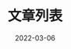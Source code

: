 ---
title: "文章列表"
date: 2022-03-06
layout: "archives"
slug: "archives"
menu:
    main:
        weight: 2
        params: 
            icon: archives
---